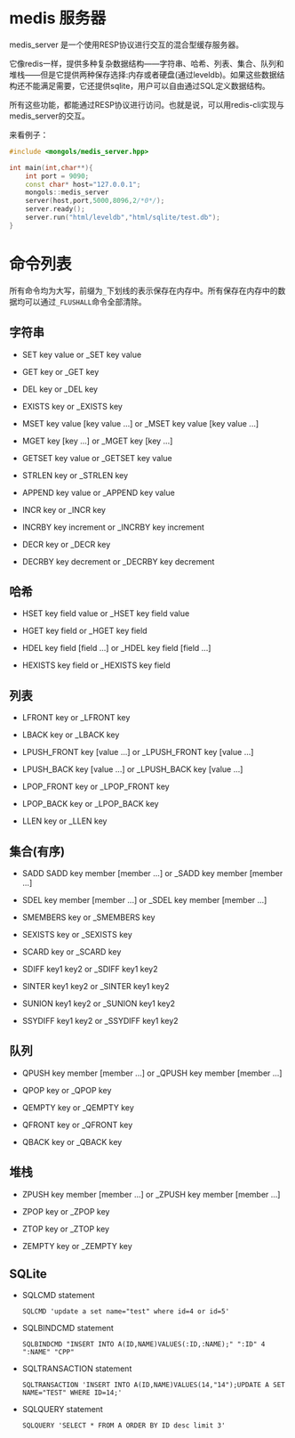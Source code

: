 # medis 服务器


medis_server 是一个使用RESP协议进行交互的混合型缓存服务器。

它像redis一样，提供多种复杂数据结构——字符串、哈希、列表、集合、队列和堆栈——但是它提供两种保存选择:内存或者硬盘(通过leveldb)。如果这些数据结构还不能满足需要，它还提供sqlite，用户可以自由通过SQL定义数据结构。

所有这些功能，都能通过RESP协议进行访问。也就是说，可以用redis-cli实现与medis_server的交互。

来看例子：

```cpp
#include <mongols/medis_server.hpp>

int main(int,char**){
	int port = 9090;
	const char* host="127.0.0.1";
	mongols::medis_server
	server(host,port,5000,8096,2/*0*/);
	server.ready();
	server.run("html/leveldb","html/sqlite/test.db");
}

```

# 命令列表

所有命令均为大写，前缀为`_`下划线的表示保存在内存中。所有保存在内存中的数据均可以通过`_FLUSHALL`命令全部清除。

## 字符串

- SET key value or _SET key value

- GET key or _GET key

- DEL key or _DEL key

- EXISTS key or _EXISTS key

- MSET key value [key value ...] or _MSET key value [key value ...]

- MGET key [key ...] or _MGET key [key ...]

- GETSET key value or _GETSET key value

- STRLEN key or _STRLEN key

- APPEND key value or _APPEND key value

- INCR key or _INCR key

- INCRBY key increment or _INCRBY key increment

- DECR key or _DECR key

- DECRBY key decrement or _DECRBY key decrement

## 哈希

- HSET key field value or _HSET key field value

- HGET key field or _HGET key field

- HDEL key field [field ...] or _HDEL key field [field ...]

- HEXISTS key field or _HEXISTS key field

## 列表

- LFRONT key or _LFRONT key

- LBACK key or _LBACK key

- LPUSH_FRONT key [value ...]  or _LPUSH_FRONT key [value ...] 

- LPUSH_BACK key [value ...]  or _LPUSH_BACK key [value ...] 

- LPOP_FRONT key  or _LPOP_FRONT key 

- LPOP_BACK key   or _LPOP_BACK key

- LLEN key or _LLEN key 

## 集合(有序)

- SADD SADD key member [member ...] or _SADD key member [member ...]

- SDEL key member [member ...] or _SDEL key member [member ...]

- SMEMBERS key or _SMEMBERS key

- SEXISTS key or _SEXISTS key

- SCARD key or _SCARD key

- SDIFF key1 key2 or _SDIFF key1 key2

- SINTER key1 key2 or _SINTER key1 key2

- SUNION key1 key2 or _SUNION key1 key2

- SSYDIFF key1 key2 or _SSYDIFF key1 key2

## 队列

- QPUSH key member [member ...] or _QPUSH key member [member ...]

- QPOP key or _QPOP key

- QEMPTY key or _QEMPTY key

- QFRONT key or _QFRONT key

- QBACK key or _QBACK key

## 堆栈

- ZPUSH  key member [member ...] or _ZPUSH key member [member ...]

- ZPOP key or _ZPOP key

- ZTOP key or _ZTOP key

- ZEMPTY key or _ZEMPTY key

## SQLite

- SQLCMD statement

    `SQLCMD 'update a set name="test" where id=4 or id=5'`

- SQLBINDCMD statement

    `SQLBINDCMD "INSERT INTO A(ID,NAME)VALUES(:ID,:NAME);" ":ID" 4 ":NAME" "CPP"`

- SQLTRANSACTION statement

    `SQLTRANSACTION 'INSERT INTO A(ID,NAME)VALUES(14,"14");UPDATE A SET NAME="TEST" WHERE ID=14;'`

- SQLQUERY statement

    `SQLQUERY 'SELECT * FROM A ORDER BY ID desc limit 3'`




